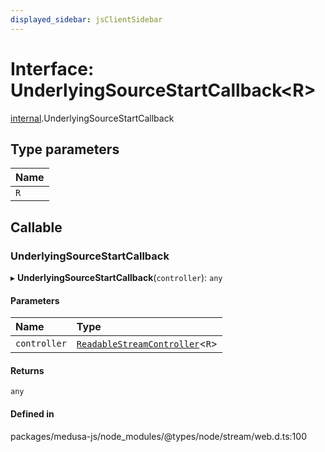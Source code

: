 ```yaml
---
displayed_sidebar: jsClientSidebar
---
```


# Interface: UnderlyingSourceStartCallback<R\>

[internal](../modules/internal-8.md).UnderlyingSourceStartCallback

## Type parameters

| Name |
| :------ |
| `R` |

## Callable

### UnderlyingSourceStartCallback

▸ **UnderlyingSourceStartCallback**(`controller`): `any`

#### Parameters

| Name | Type |
| :------ | :------ |
| `controller` | [`ReadableStreamController`](../modules/internal-8.md#readablestreamcontroller)<`R`\> |

#### Returns

`any`

#### Defined in

packages/medusa-js/node_modules/@types/node/stream/web.d.ts:100
